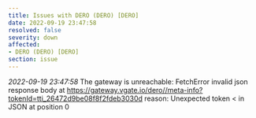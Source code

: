 ```yaml
---
title: Issues with DERO (DERO) [DERO]
date: 2022-09-19 23:47:58
resolved: false
severity: down
affected:
- DERO (DERO) [DERO]
section: issue
---
```


*2022-09-19 23:47:58* The gateway is unreachable: FetchError invalid json response body at https://gateway.vgate.io/dero//meta-info?tokenId=tti_26472d9be08f8f2fdeb3030d reason: Unexpected token < in JSON at position 0
